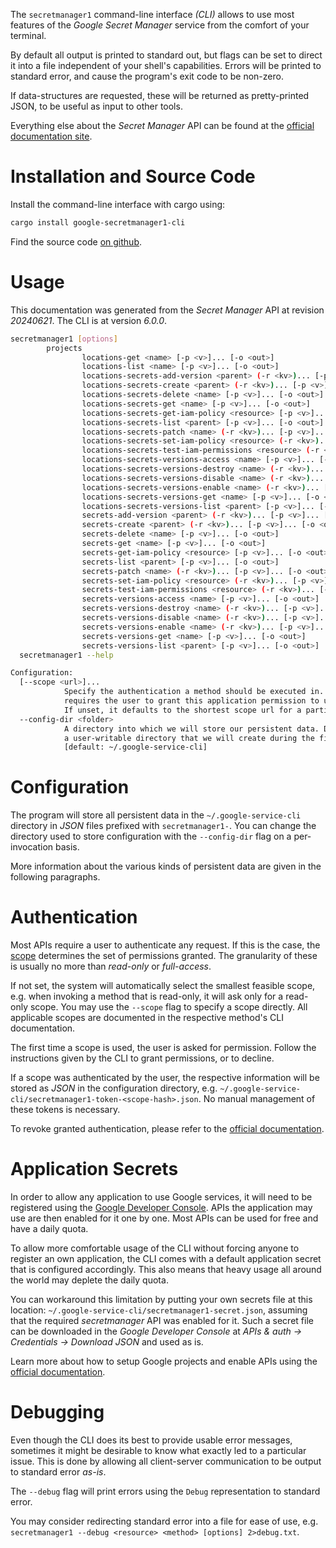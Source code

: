 <!---
DO NOT EDIT !
This file was generated automatically from 'src/generator/templates/cli/README.md.mako'
DO NOT EDIT !
-->
The `secretmanager1` command-line interface *(CLI)* allows to use most features of the *Google Secret Manager* service from the comfort of your terminal.

By default all output is printed to standard out, but flags can be set to direct it into a file independent of your shell's
capabilities. Errors will be printed to standard error, and cause the program's exit code to be non-zero.

If data-structures are requested, these will be returned as pretty-printed JSON, to be useful as input to other tools.

Everything else about the *Secret Manager* API can be found at the
[official documentation site](https://cloud.google.com/secret-manager/).

# Installation and Source Code

Install the command-line interface with cargo using:

```bash
cargo install google-secretmanager1-cli
```

Find the source code [on github](https://github.com/Byron/google-apis-rs/tree/main/gen/secretmanager1-cli).

# Usage

This documentation was generated from the *Secret Manager* API at revision *20240621*. The CLI is at version *6.0.0*.

```bash
secretmanager1 [options]
        projects
                locations-get <name> [-p <v>]... [-o <out>]
                locations-list <name> [-p <v>]... [-o <out>]
                locations-secrets-add-version <parent> (-r <kv>)... [-p <v>]... [-o <out>]
                locations-secrets-create <parent> (-r <kv>)... [-p <v>]... [-o <out>]
                locations-secrets-delete <name> [-p <v>]... [-o <out>]
                locations-secrets-get <name> [-p <v>]... [-o <out>]
                locations-secrets-get-iam-policy <resource> [-p <v>]... [-o <out>]
                locations-secrets-list <parent> [-p <v>]... [-o <out>]
                locations-secrets-patch <name> (-r <kv>)... [-p <v>]... [-o <out>]
                locations-secrets-set-iam-policy <resource> (-r <kv>)... [-p <v>]... [-o <out>]
                locations-secrets-test-iam-permissions <resource> (-r <kv>)... [-p <v>]... [-o <out>]
                locations-secrets-versions-access <name> [-p <v>]... [-o <out>]
                locations-secrets-versions-destroy <name> (-r <kv>)... [-p <v>]... [-o <out>]
                locations-secrets-versions-disable <name> (-r <kv>)... [-p <v>]... [-o <out>]
                locations-secrets-versions-enable <name> (-r <kv>)... [-p <v>]... [-o <out>]
                locations-secrets-versions-get <name> [-p <v>]... [-o <out>]
                locations-secrets-versions-list <parent> [-p <v>]... [-o <out>]
                secrets-add-version <parent> (-r <kv>)... [-p <v>]... [-o <out>]
                secrets-create <parent> (-r <kv>)... [-p <v>]... [-o <out>]
                secrets-delete <name> [-p <v>]... [-o <out>]
                secrets-get <name> [-p <v>]... [-o <out>]
                secrets-get-iam-policy <resource> [-p <v>]... [-o <out>]
                secrets-list <parent> [-p <v>]... [-o <out>]
                secrets-patch <name> (-r <kv>)... [-p <v>]... [-o <out>]
                secrets-set-iam-policy <resource> (-r <kv>)... [-p <v>]... [-o <out>]
                secrets-test-iam-permissions <resource> (-r <kv>)... [-p <v>]... [-o <out>]
                secrets-versions-access <name> [-p <v>]... [-o <out>]
                secrets-versions-destroy <name> (-r <kv>)... [-p <v>]... [-o <out>]
                secrets-versions-disable <name> (-r <kv>)... [-p <v>]... [-o <out>]
                secrets-versions-enable <name> (-r <kv>)... [-p <v>]... [-o <out>]
                secrets-versions-get <name> [-p <v>]... [-o <out>]
                secrets-versions-list <parent> [-p <v>]... [-o <out>]
  secretmanager1 --help

Configuration:
  [--scope <url>]...
            Specify the authentication a method should be executed in. Each scope
            requires the user to grant this application permission to use it.
            If unset, it defaults to the shortest scope url for a particular method.
  --config-dir <folder>
            A directory into which we will store our persistent data. Defaults to
            a user-writable directory that we will create during the first invocation.
            [default: ~/.google-service-cli]

```

# Configuration

The program will store all persistent data in the `~/.google-service-cli` directory in *JSON* files prefixed with `secretmanager1-`.  You can change the directory used to store configuration with the `--config-dir` flag on a per-invocation basis.

More information about the various kinds of persistent data are given in the following paragraphs.

# Authentication

Most APIs require a user to authenticate any request. If this is the case, the [scope][scopes] determines the
set of permissions granted. The granularity of these is usually no more than *read-only* or *full-access*.

If not set, the system will automatically select the smallest feasible scope, e.g. when invoking a
method that is read-only, it will ask only for a read-only scope.
You may use the `--scope` flag to specify a scope directly.
All applicable scopes are documented in the respective method's CLI documentation.

The first time a scope is used, the user is asked for permission. Follow the instructions given
by the CLI to grant permissions, or to decline.

If a scope was authenticated by the user, the respective information will be stored as *JSON* in the configuration
directory, e.g. `~/.google-service-cli/secretmanager1-token-<scope-hash>.json`. No manual management of these tokens
is necessary.

To revoke granted authentication, please refer to the [official documentation][revoke-access].

# Application Secrets

In order to allow any application to use Google services, it will need to be registered using the
[Google Developer Console][google-dev-console]. APIs the application may use are then enabled for it
one by one. Most APIs can be used for free and have a daily quota.

To allow more comfortable usage of the CLI without forcing anyone to register an own application, the CLI
comes with a default application secret that is configured accordingly. This also means that heavy usage
all around the world may deplete the daily quota.

You can workaround this limitation by putting your own secrets file at this location:
`~/.google-service-cli/secretmanager1-secret.json`, assuming that the required *secretmanager* API
was enabled for it. Such a secret file can be downloaded in the *Google Developer Console* at
*APIs & auth -> Credentials -> Download JSON* and used as is.

Learn more about how to setup Google projects and enable APIs using the [official documentation][google-project-new].


# Debugging

Even though the CLI does its best to provide usable error messages, sometimes it might be desirable to know
what exactly led to a particular issue. This is done by allowing all client-server communication to be
output to standard error *as-is*.

The `--debug` flag will print errors using the `Debug` representation to standard error.

You may consider redirecting standard error into a file for ease of use, e.g. `secretmanager1 --debug <resource> <method> [options] 2>debug.txt`.


[scopes]: https://developers.google.com/+/api/oauth#scopes
[revoke-access]: http://webapps.stackexchange.com/a/30849
[google-dev-console]: https://console.developers.google.com/
[google-project-new]: https://developers.google.com/console/help/new/
